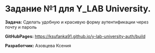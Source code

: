 # <b>Задание №1 для Y_LAB University.</b>  

<b>Задача:</b> Сделать удобную и красивую форму аутентификации через почту и пароль

<b>GitHubPages:</b> https://ksufanka91.github.io/y-lab-university-auth/build

<b>Разработчик:</b> Азовцева Ксения
